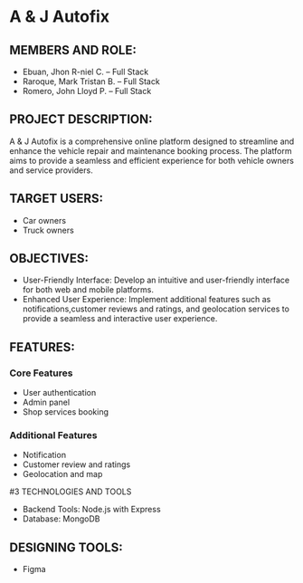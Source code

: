 # A & J Autofix

## MEMBERS AND ROLE:
* Ebuan, Jhon R-niel C. – Full Stack
* Raroque, Mark Tristan B. – Full Stack
* Romero, John Lloyd P. – Full Stack

## PROJECT DESCRIPTION:
A & J Autofix is a comprehensive online platform designed to streamline and enhance the vehicle repair and maintenance booking process. The platform aims to provide a seamless and efficient experience for both vehicle owners and service providers.

## TARGET USERS:
* Car owners
* Truck owners

## OBJECTIVES:
* User-Friendly Interface: Develop an intuitive and user-friendly interface for both web and mobile platforms.
* Enhanced User Experience: Implement additional features such as notifications,customer reviews and ratings, and geolocation services to provide a seamless and interactive user experience.

## FEATURES:
### Core Features
* User authentication
* Admin panel
* Shop services booking

### Additional Features
* Notification
* Customer review and ratings
* Geolocation and map

#3 TECHNOLOGIES AND TOOLS
* Backend Tools:
  Node.js with Express
* Database:
  MongoDB
  
## DESIGNING TOOLS:
* Figma
